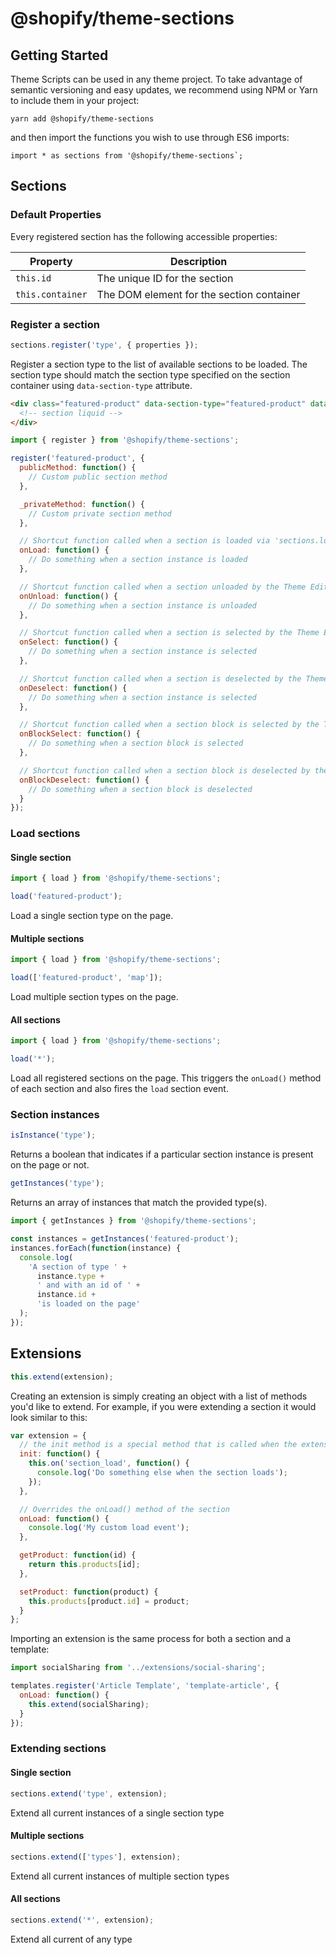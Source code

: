 # @shopify/theme-sections

## Getting Started

Theme Scripts can be used in any theme project. To take advantage of semantic versioning and easy updates, we recommend using NPM or Yarn to include them in your project:

```
yarn add @shopify/theme-sections
```

and then import the functions you wish to use through ES6 imports:

```
import * as sections from '@shopify/theme-sections`;
```

## Sections

### Default Properties

Every registered section has the following accessible properties:

| Property         | Description                               |
| ---------------- | ----------------------------------------- |
| `this.id`        | The unique ID for the section             |
| `this.container` | The DOM element for the section container |

### Register a section

```js
sections.register('type', { properties });
```

Register a section type to the list of available sections to be loaded. The section type should match the section type specified on the section container using `data-section-type` attribute.

```html
<div class="featured-product" data-section-type="featured-product" data-section-id="{{ section.id }}">
  <!-- section liquid -->
</div>
```

```js
import { register } from '@shopify/theme-sections';

register('featured-product', {
  publicMethod: function() {
    // Custom public section method
  },

  _privateMethod: function() {
    // Custom private section method
  },

  // Shortcut function called when a section is loaded via 'sections.load()' or by the Theme Editor 'shopify:section:load' event.
  onLoad: function() {
    // Do something when a section instance is loaded
  },

  // Shortcut function called when a section unloaded by the Theme Editor 'shopify:section:unload' event.
  onUnload: function() {
    // Do something when a section instance is unloaded
  },

  // Shortcut function called when a section is selected by the Theme Editor 'shopify:section:select' event.
  onSelect: function() {
    // Do something when a section instance is selected
  },

  // Shortcut function called when a section is deselected by the Theme Editor 'shopify:section:deselect' event.
  onDeselect: function() {
    // Do something when a section instance is selected
  },

  // Shortcut function called when a section block is selected by the Theme Editor 'shopify:block:select' event.
  onBlockSelect: function() {
    // Do something when a section block is selected
  },

  // Shortcut function called when a section block is deselected by the Theme Editor 'shopify:block:deselect' event.
  onBlockDeselect: function() {
    // Do something when a section block is deselected
  }
});
```

### Load sections

#### Single section

```js
import { load } from '@shopify/theme-sections';

load('featured-product');
```

Load a single section type on the page.

#### Multiple sections

```js
import { load } from '@shopify/theme-sections';

load(['featured-product', 'map']);
```

Load multiple section types on the page.

#### All sections

```js
import { load } from '@shopify/theme-sections';

load('*');
```

Load all registered sections on the page. This triggers the `onLoad()` method of each section and also fires the `load` section event.

### Section instances

```js
isInstance('type');
```

Returns a boolean that indicates if a particular section instance is present on
the page or not.

```js
getInstances('type');
```

Returns an array of instances that match the provided type(s).

```js
import { getInstances } from '@shopify/theme-sections';

const instances = getInstances('featured-product');
instances.forEach(function(instance) {
  console.log(
    'A section of type ' +
      instance.type +
      ' and with an id of ' +
      instance.id +
      'is loaded on the page'
  );
});
```

## Extensions

```js
this.extend(extension);
```

Creating an extension is simply creating an object with a list of methods you'd like to extend. For example, if you were extending a section it would look similar to this:

```js
var extension = {
  // the init method is a special method that is called when the extension is loaded. It is not available for the section to use.
  init: function() {
    this.on('section_load', function() {
      console.log('Do something else when the section loads');
    });
  },

  // Overrides the onLoad() method of the section
  onLoad: function() {
    console.log('My custom load event');
  },

  getProduct: function(id) {
    return this.products[id];
  },

  setProduct: function(product) {
    this.products[product.id] = product;
  }
};
```

Importing an extension is the same process for both a section and a template:

```js
import socialSharing from '../extensions/social-sharing';

templates.register('Article Template', 'template-article', {
  onLoad: function() {
    this.extend(socialSharing);
  }
});
```

### Extending sections

#### Single section

```js
sections.extend('type', extension);
```

Extend all current instances of a single section type

#### Multiple sections

```js
sections.extend(['types'], extension);
```

Extend all current instances of multiple section types

#### All sections

```js
sections.extend('*', extension);
```

Extend all current of any type
